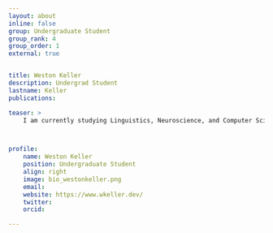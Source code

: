 ```yaml
---
layout: about
inline: false
group: Undergraduate Student
group_rank: 4
group_order: 1
external: true


title: Weston Keller
description: Undergrad Student
lastname: Keller
publications: 

teaser: >
    I am currently studying Linguistics, Neuroscience, and Computer Science through the Symbolic Systems B.S. program. My current research interests include action-oriented language and executive function during goal-oriented visuospatial tasks. I'm excited to gain experience with neural imaging techniques and machine learning tools. In the future, I'd like to explore auditory processing of linguistic and musical illusions, with a focus on plasticity and tonal exposure during early development. In my free time, I like to play violin, make short documentary films, and explore nature.



profile:
    name: Weston Keller
    position: Undergraduate Student
    align: right
    image: bio_westonkeller.png
    email: 
    website: https://www.wkeller.dev/
    twitter: 
    orcid: 

---
```


